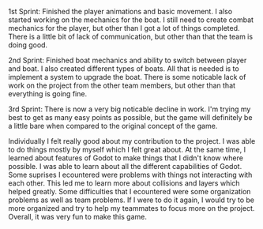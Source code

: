 1st Sprint:
	Finished the player animations and basic movement. I also started working on the mechanics for the boat. I still need to create combat mechanics for the player, but other than I got a lot of things completed. There is a little bit of lack of communication, but other than that the team is doing good. 
 
2nd Sprint:
	Finished boat mechanics and ability to switch between player and boat. I also created different types of boats. All that is needed is to implement a system to upgrade the boat. There is some noticable lack of work on the project from the other team members, but other than that everything is going fine.
 
3rd Sprint:
	There is now a very big noticable decline in work. I'm trying my best to get as many easy points as possible, but the game will definitely be a little bare when compared to the original concept of the game.

Individually I felt really good about my contribution to the project. I was able to do things mostly by myself which I felt great about. At the same time, I learned about features of Godot to make things that I didn't know where possible. I was able to learn about all the different capabilities of Godot. Some suprises I ecountered were problems with things not interacting with each other. This led me to learn more about collisions and layers which helped greatly. Some difficulties that I ecountered were some organization problems as well as team problems. If I were to do it again, I would try to be more organized and try to help my teammates to focus more on the project. Overall, it was very fun to make this game.
	
